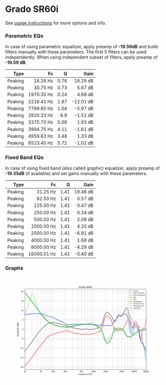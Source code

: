 # Grado SR60i
See [usage instructions](https://github.com/jaakkopasanen/AutoEq#usage) for more options and info.

### Parametric EQs
In case of using parametric equalizer, apply preamp of **-19.59dB** and build filters manually
with these parameters. The first 5 filters can be used independently.
When using independent subset of filters, apply preamp of **-19.59 dB**.

| Type    | Fc         |    Q | Gain      |
|--------:|-----------:|-----:|----------:|
| Peaking | 16.26 Hz   | 0.76 | 18.29 dB  |
| Peaking | 30.75 Hz   | 0.73 | 5.67 dB   |
| Peaking | 1970.35 Hz | 0.24 | 4.68 dB   |
| Peaking | 2216.41 Hz | 1.67 | -12.01 dB |
| Peaking | 7789.60 Hz | 1.04 | -5.97 dB  |
| Peaking | 2820.33 Hz | 6.9  | -1.51 dB  |
| Peaking | 3375.70 Hz | 5.08 | 1.93 dB   |
| Peaking | 3994.75 Hz | 4.11 | -1.61 dB  |
| Peaking | 4959.63 Hz | 3.48 | 1.33 dB   |
| Peaking | 6523.40 Hz | 5.72 | -1.02 dB  |

### Fixed Band EQs
In case of using fixed band (also called graphic) equalizer, apply preamp of **-19.35dB**
(if available) and set gains manually with these parameters.

| Type    | Fc          |    Q | Gain     |
|--------:|------------:|-----:|---------:|
| Peaking | 31.25 Hz    | 1.41 | 19.46 dB |
| Peaking | 62.50 Hz    | 1.41 | 0.57 dB  |
| Peaking | 125.00 Hz   | 1.41 | 0.47 dB  |
| Peaking | 250.00 Hz   | 1.41 | 0.34 dB  |
| Peaking | 500.00 Hz   | 1.41 | 2.08 dB  |
| Peaking | 1000.00 Hz  | 1.41 | 4.20 dB  |
| Peaking | 2000.00 Hz  | 1.41 | -6.91 dB |
| Peaking | 4000.00 Hz  | 1.41 | 1.66 dB  |
| Peaking | 8000.00 Hz  | 1.41 | -4.29 dB |
| Peaking | 16000.01 Hz | 1.41 | -0.40 dB |

### Graphs
![](./Grado%20SR60i.png)